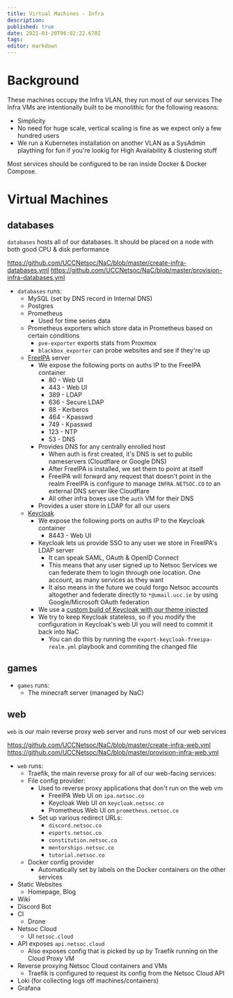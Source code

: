 ```yaml
---
title: Virtual Machines - Infra
description: 
published: true
date: 2021-03-20T06:02:22.670Z
tags: 
editor: markdown
---
```



# Background

These machines occupy the Infra VLAN, they run most of our services
The Infra VMs are intentionally built to be monolithic for the following reasons:
* Simplicity
* No need for huge scale, vertical scaling is fine as we expect only a few hundred users
* We run a Kubernetes installation on another VLAN as a SysAdmin plaything for fun if you're lookig for High Availability & clustering stuff

Most services should be configured to be ran inside Docker & Docker Compose.

# Virtual Machines

## databases

`databases` hosts all of our databases. It should be placed on a node with both good CPU & disk performance

https://github.com/UCCNetsoc/NaC/blob/master/create-infra-databases.yml
https://github.com/UCCNetsoc/NaC/blob/master/provision-infra-databases.yml

* `databases` runs:
	* MySQL (set by DNS record in Internal DNS)
  * Postgres
  * Prometheus
  	* Used for time series data
  * Prometheus exporters which store data in Prometheus based on certain conditions
  	* `pve-exporter` exports stats from Proxmox
    * `blackbox_exporter` can probe websites and see if they're up
  * [FreeIPA](https://www.freeipa.org/page/Main_Page) server
  	* We expose the following ports on auths IP to the FreeIPA container
    	* 80 - Web UI
      * 443 - Web UI
      * 389 - LDAP
      * 636 - Secure LDAP
      * 88 - Kerberos
      * 464 - Kpasswd
      * 749 - Kpasswd
      * 123 - NTP
      * 53 - DNS
    * Provides DNS for any centrally enrolled host
     	* When auth is first created, it's DNS is set to public nameservers (Cloudflare or Google DNS)
      * After FreeIPA is installed, we set them to point at itself
      * FreeIPA will forward any request that doesn't point in the realm FreeIPA is configure to manage `INFRA.NETSOC.CO` to an external DNS server like Cloudflare
      * All other infra boxes use the `auth` VM for their DNS
  	* Provides a user store in LDAP for all our users
  * [Keycloak](https://www.keycloak.org/)
    * We expose the following ports on auths IP to the Keycloak container
    	* 8443 - Web UI
  	* Keycloak lets us provide SSO to any user we store in FreeIPA's LDAP server
    	* It can speak SAML, OAuth & OpenID Connect
      * This means that any user signed up to Netsoc Services we can federate them to login through one location. One account, as many services as they want
      * It also means in the future we could forgo Netsoc accounts altogether and federate directly to `*@umail.ucc.ie` by using Google/Microsoft OAuth federation
    * We use a [custom build of Keycloak with our theme injected](http://github.com/UCCNetsoc/keycloak)
    * We try to keep Keycloak stateless, so if you modify the configuration in Keycloak's web UI you will need to commit it back into NaC
    	* You can do this by running the `export-keycloak-freeipa-realm.yml` playbook and commiting the changed file

## games

* `games` runs:
	* The minecraft server (managed by NaC)

## web

`web` is our main reverse proxy web server and runs most of our web services

https://github.com/UCCNetsoc/NaC/blob/master/create-infra-web.yml
https://github.com/UCCNetsoc/NaC/blob/master/provision-infra-web.yml

* `web` runs:
	* Traefik, the main reverse proxy for all of our web-facing services:
  	* File config provider:
      * Used to reverse proxy applications that don't run on the web vm
        * FreeIPA Web UI on `ipa.netsoc.co`
        * Keycloak Web UI on `keycloak.netsoc.co`
        * Prometheus Web UI on `prometheus.netsoc.co`
      * Set up various redirect URLs:
        * `discord.netsoc.co`
        * `esports.netsoc.co`
        * `constitution.netsoc.co`
        * `mentorships.netsoc.co`
        * `tutorial.netsoc.co`
    * Docker config provider
    	* Automatically set by labels on the Docker containers on the other services
 * Static Websites
 	* Homepage, Blog
 * Wiki
 * Discord Bot
 * CI
 	* Drone
 * Netsoc Cloud
 	* UI `netsoc.cloud`
  * API exposes `api.netsoc.cloud`
  	* Also exposes config that is picked by up by Traefik running on the Cloud Proxy VM
  * Reverse proxying Netsoc Cloud containers and VMs
  	* Traefik is configured to request its config from the Netsoc Cloud API
 * Loki (for collecting logs off machines/containers)
 * Grafana

